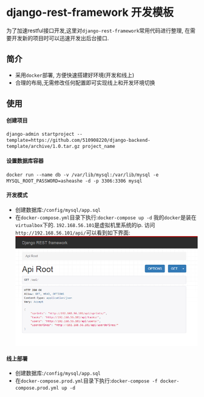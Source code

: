 # django-rest-framework 开发模板

为了加速restful接口开发,这里对`django-rest-framework`常用代码进行整理, 在需要开发新的项目时可以迅速开发出后台接口.

## 简介

- 采用`docker`部署, 方便快速搭建好环境(开发和线上)
- 合理的布局,无需修改任何配置即可实现线上和开发环境切换


## 使用

#### 创建项目
```
django-admin startproject --template=https://github.com/510908220/django-backend-template/archive/1.0.tar.gz project_name
```

#### 设置数据库容器
```
docker run --name db -v /var/lib/mysql:/var/lib/mysql -e MYSQL_ROOT_PASSWORD=asheashe -d -p 3306:3306 mysql
```
#### 开发模式
- 创建数据库:`/config/mysql/app.sql`
- 在`docker-compose.yml`目录下执行:`docker-compose up -d`
我的`docker`是装在`virtualbox`下的. `192.168.56.101`是虚拟机里系统的ip. 访问`http://192.168.56.101/api/`可以看到如下界面:
![](rootview.png)
#### 线上部署

- 创建数据库:`/config/mysql/app.sql`
- 在`docker-compose.prod.yml`目录下执行:`docker-compose -f docker-compose.prod.yml up -d`